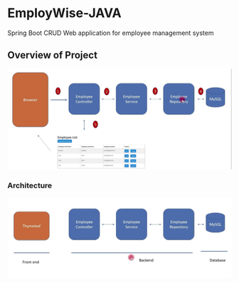 # EmployWise-JAVA
Spring Boot CRUD Web application for employee management system



## Overview of Project
![](https://github.com/shoaib-1457/EmployWise-JAVA/blob/main/Employee-Management-System/ss/overview.jpg)


### Architecture
![](https://github.com/shoaib-1457/EmployWise-JAVA/blob/main/Employee-Management-System/ss/arch.jpg)
